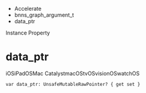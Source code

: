 

- Accelerate
- bnns_graph_argument_t
-  data_ptr 

Instance Property

# data_ptr

iOSiPadOSMac CatalystmacOStvOSvisionOSwatchOS

``` source
var data_ptr: UnsafeMutableRawPointer? { get set }
```

